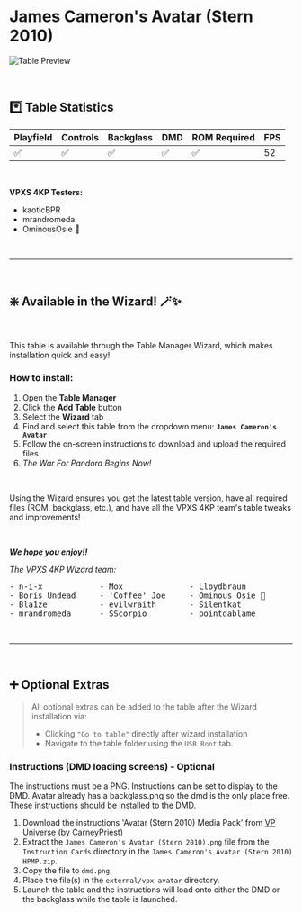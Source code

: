 # James Cameron's Avatar (Stern 2010)

![Table Preview](../../images/vpx-avatar.webp)

<br>

## *️⃣  Table Statistics

| Playfield | Controls | Backglass | DMD | ROM Required | FPS | 
|-----------|----------|-----------|-----|--------------|-----|
| :white_check_mark: | :white_check_mark: | :white_check_mark: | :white_check_mark: | :white_check_mark: | 52 |

<br>

**VPXS 4KP Testers:**
  - kaoticBPR
  - mrandromeda
  - OminousOsie 🌸

<br>

---

<br>

## ❇️ Available in the Wizard! 🪄✨

<br>

This table is available through the Table Manager Wizard, which makes installation quick and easy!

### How to install:

1.  Open the **Table Manager**
2.  Click the **Add Table** button
3.  Select the **Wizard** tab
4.  Find and select this table from the dropdown menu: **`James Cameron's Avatar`**
5.  Follow the on-screen instructions to download and upload the required files
6. *The War For Pandora Begins Now!*

<br>

Using the Wizard ensures you get the latest table version, have all required files (ROM, backglass, etc.), and have all the VPXS 4KP team's table tweaks and improvements!

<br>

__*We hope you enjoy!!*__

*The VPXS 4KP Wizard team:*
<pre>
- n-i-x            - Mox              - Lloydbraun
- Boris Undead     - 'Coffee' Joe     - Ominous Osie 🌸
- Bla1ze           - evilwraith       - Silentkat        
- mrandromeda      - SScorpio         - pointdablame
</pre>

<br>

---

<br>

## ➕ Optional Extras

> All optional extras can be added to the table after the Wizard installation via:
> -  Clicking `"Go to table"` directly after wizard installation
> -  Navigate to the table folder using the `USB Root` tab.

###  Instructions (DMD loading screens) - Optional

The instructions must be a PNG.  Instructions can be set to display to the DMD.  Avatar already has a backglass.png so the dmd is the only place free.  These instructions should be installed to the DMD.

1. Download the instructions 'Avatar (Stern 2010) Media Pack' from [VP Universe](https://vpuniverse.com/files/file/4896-avatar-stern-2010-media-pack/?do=download) (by [CarneyPriest](https://vpuniverse.com/profile/1146-carnypriest/))
2. Extract the `James Cameron's Avatar (Stern 2010).png` file from the `Instruction Cards` directory in the `James Cameron's Avatar (Stern 2010) HPMP.zip`.
3. Copy the file to `dmd.png`.
4. Place the file(s) in the `external/vpx-avatar` directory.
5. Launch the table and the instructions will load onto either the DMD or the backglass while the table is launched.
